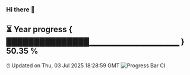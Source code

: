 ### Hi there 👋
⏳ Year progress { ███████████████▁▁▁▁▁▁▁▁▁▁▁▁▁▁▁ } 50.35 %
---
⏰ Updated on Thu, 03 Jul 2025 18:28:59 GMT
![Progress Bar CI](https://github.com/liununu/liununu/workflows/Progress%20Bar%20CI/badge.svg)
